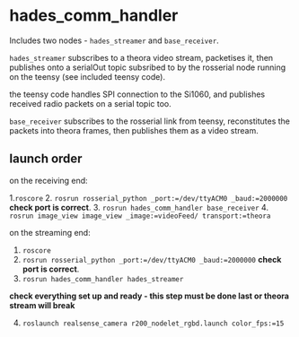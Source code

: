 # hades_comm_handler

Includes two nodes - `hades_streamer` and `base_receiver`. 

`hades_streamer` subscribes to a theora video stream, packetises it, then publishes onto a serialOut topic subsribed to by the rosserial node running on the teensy (see included teensy code). 

the teensy code handles SPI connection to the Si1060, and publishes received radio packets on a serial topic too.

`base_receiver` subscribes to the rosserial link from teensy, reconstitutes the packets into theora frames, then publishes them as a video stream.

## launch order

on the receiving end:

1.`roscore`
2. `rosrun rosserial_python _port:=/dev/ttyACM0 _baud:=2000000` **check port is correct**.
3. `rosrun hades_comm_handler base_receiver`
4. `rosrun image_view image_view _image:=videoFeed/ transport:=theora`

on the streaming end:

1. `roscore`
2. `rosrun rosserial_python _port:=/dev/ttyACM0 _baud:=2000000` **check port is correct**.
3. `rosrun hades_comm_handler hades_streamer`

**check everything set up and ready - this step must be done last or theora stream will break**

4. `roslaunch realsense_camera r200_nodelet_rgbd.launch color_fps:=15`

